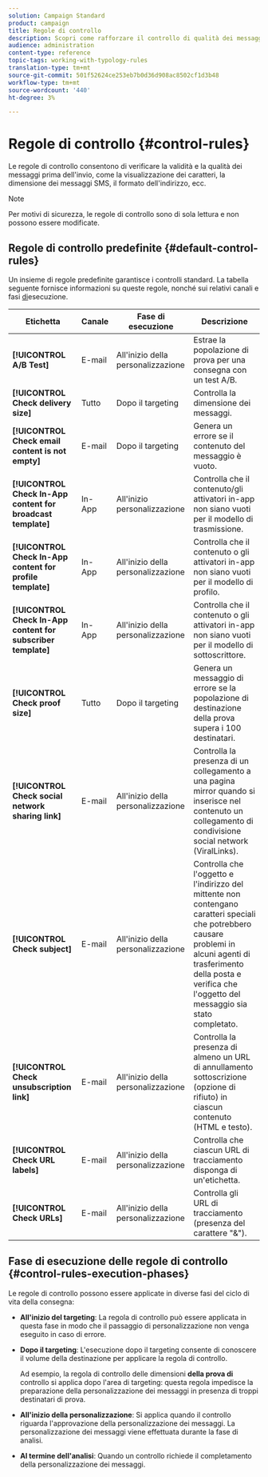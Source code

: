 ```yaml
---
solution: Campaign Standard
product: campaign
title: Regole di controllo
description: Scopri come rafforzare il controllo di qualità dei messaggi con le regole di controllo.
audience: administration
content-type: reference
topic-tags: working-with-typology-rules
translation-type: tm+mt
source-git-commit: 501f52624ce253eb7b0d36d908ac8502cf1d3b48
workflow-type: tm+mt
source-wordcount: '440'
ht-degree: 3%

---
```



# Regole di controllo {#control-rules}

Le regole di controllo consentono di verificare la validità e la qualità dei messaggi prima dell&#39;invio, come la visualizzazione dei caratteri, la dimensione dei messaggi SMS, il formato dell&#39;indirizzo, ecc.

>[!NOTE]
>
>Per motivi di sicurezza, le regole di controllo sono di sola lettura e non possono essere modificate.

## Regole di controllo predefinite {#default-control-rules}

Un insieme di regole predefinite garantisce i controlli standard. La tabella seguente fornisce informazioni su queste regole, nonché sui relativi canali e fasi [di](#control-rules-execution-phases)esecuzione.

| Etichetta | Canale | Fase di esecuzione | Descrizione |
---------|----------|---------|---------
| **[!UICONTROL A/B Test]** | E-mail | All&#39;inizio della personalizzazione | Estrae la popolazione di prova per una consegna con un test A/B. |
| **[!UICONTROL Check delivery size]** | Tutto | Dopo il targeting | Controlla la dimensione dei messaggi. |
| **[!UICONTROL Check email content is not empty]** | E-mail | Dopo il targeting | Genera un errore se il contenuto del messaggio è vuoto. |
| **[!UICONTROL Check In-App content for broadcast template]** | In-App | All&#39;inizio personalizzazione | Controlla che il contenuto/gli attivatori in-app non siano vuoti per il modello di trasmissione. |
| **[!UICONTROL Check In-App content for profile template]** | In-App | All&#39;inizio della personalizzazione | Controlla che il contenuto o gli attivatori in-app non siano vuoti per il modello di profilo. |
| **[!UICONTROL Check In-App content for subscriber template]** | In-App | All&#39;inizio della personalizzazione | Controlla che il contenuto o gli attivatori in-app non siano vuoti per il modello di sottoscrittore. |
| **[!UICONTROL Check proof size]** | Tutto | Dopo il targeting | Genera un messaggio di errore se la popolazione di destinazione della prova supera i 100 destinatari. |
| **[!UICONTROL Check social network sharing link]** | E-mail | All&#39;inizio della personalizzazione | Controlla la presenza di un collegamento a una pagina mirror quando si inserisce nel contenuto un collegamento di condivisione social network (ViralLinks). |
| **[!UICONTROL Check subject]** | E-mail | All&#39;inizio della personalizzazione | Controlla che l&#39;oggetto e l&#39;indirizzo del mittente non contengano caratteri speciali che potrebbero causare problemi in alcuni agenti di trasferimento della posta e verifica che l&#39;oggetto del messaggio sia stato completato. |
| **[!UICONTROL Check unsubscription link]** | E-mail | All&#39;inizio della personalizzazione | Controlla la presenza di almeno un URL di annullamento sottoscrizione (opzione di rifiuto) in ciascun contenuto (HTML e testo). |
| **[!UICONTROL Check URL labels]** | E-mail | All&#39;inizio della personalizzazione | Controlla che ciascun URL di tracciamento disponga di un&#39;etichetta. |
| **[!UICONTROL Check URLs]** | E-mail | All&#39;inizio della personalizzazione | Controlla gli URL di tracciamento (presenza del carattere &quot;&amp;&quot;). |

## Fase di esecuzione delle regole di controllo {#control-rules-execution-phases}

Le regole di controllo possono essere applicate in diverse fasi del ciclo di vita della consegna:

* **All&#39;inizio del targeting**: La regola di controllo può essere applicata in questa fase in modo che il passaggio di personalizzazione non venga eseguito in caso di errore.

* **Dopo il targeting**: L&#39;esecuzione dopo il targeting consente di conoscere il volume della destinazione per applicare la regola di controllo.

   Ad esempio, la regola di controllo delle dimensioni **della prova di** controllo si applica dopo l&#39;area di targeting: questa regola impedisce la preparazione della personalizzazione dei messaggi in presenza di troppi destinatari di prova.

* **All&#39;inizio della personalizzazione**: Si applica quando il controllo riguarda l&#39;approvazione della personalizzazione dei messaggi. La personalizzazione dei messaggi viene effettuata durante la fase di analisi.

* **Al termine dell&#39;analisi**: Quando un controllo richiede il completamento della personalizzazione dei messaggi.
